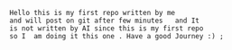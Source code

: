 	Hello this is my first repo written by me 
	and will post on git after few minutes   and It 
	is not written by AI since this is my first repo 
	so I  am doing it this one . Have a good Journey :) ;

